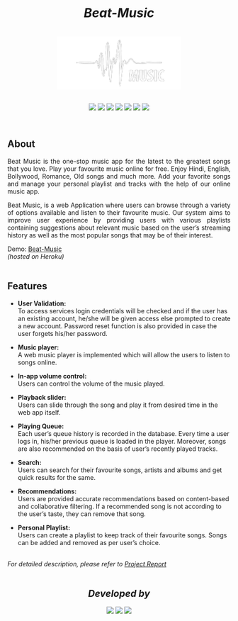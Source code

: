 <h1 align="center"><i>Beat-Music</i></h1><br/>

<div align="center">
<img align="center" src="static\images\Logo.png" height="120px"><br/><br/>

[![](https://img.shields.io/static/v1?label=&message=Python&color=grey&style=for-the-badge&logo=python)](https://www.python.org)
[![](https://img.shields.io/static/v1?label=&message=HTML&color=grey&style=for-the-badge&logo=HTML5)](https://html.com/)
[![](https://img.shields.io/static/v1?label=&message=CSS&color=grey&style=for-the-badge&logo=CSS3)](https://developer.mozilla.org/en-US/docs/Web/CSS)
[![](https://img.shields.io/static/v1?label=&message=JavaScript&color=grey&style=for-the-badge&logo=JavaScript)](https://www.javascript.com/)
[![](https://img.shields.io/static/v1?label=&message=Bootstrap&color=grey&style=for-the-badge&logo=Bootstrap)](https://www.javascript.com/)
[![](https://img.shields.io/static/v1?label=&message=Flask&color=grey&style=for-the-badge&logo=flask)](https://www.python.org)
[![](https://img.shields.io/static/v1?label=&message=Firebase&color=grey&style=for-the-badge&logo=Firebase)](https://www.javascript.com/)
</div><br/>



## About

<p align="justify">Beat Music is the one-stop music app for the latest to the greatest songs that you love. Play your favourite music online for free. Enjoy Hindi, English, Bollywood, Romance, Old songs and much more. Add your favorite songs and manage your personal playlist and tracks with the help of our online music app.</p>

<p align="justify">Beat Music, is a web Application where users can browse through a variety of options available and listen to their favourite music. Our system aims to improve user experience by providing users with various playlists containing suggestions about relevant music based on the user’s streaming history as well as the most popular songs that may be of their interest.</p>

Demo: [Beat-Music](http://beat-muzic.herokuapp.com/)<br/>
*(hosted on Heroku)* <br/><br/>



## Features
* **User Validation:** <br/>
To access services login credentials will be checked and if the user has an existing account, he/she will be given access else prompted to create a new account. Password reset function is also provided in case the user forgets his/her password.

* **Music player:** <br/>
A web music player is implemented which will allow the users to listen to songs online.

* **In-app volume control:** <br/>
Users can control the volume of the music played.

* **Playback slider:** <br/>
Users can slide through the song and play it from desired time in the web app itself.

* **Playing Queue:** <br/>
Each user’s queue history is recorded in the database. Every time a user logs in, his/her previous queue is loaded in the player. Moreover, songs are also recommended on the basis of user’s recently played tracks.

* **Search:** <br/>
Users can search for their favourite songs, artists and albums and get quick results for the same.

* **Recommendations:** <br/>
Users are provided accurate recommendations based on content-based and collaborative filtering. If a recommended song is not according to the user’s taste, they can remove that song.

* **Personal Playlist:** <br/>
Users can create a playlist to keep track of their favourite songs. Songs can be added and removed as per user’s choice.<br/><br/>

*For detailed description, please refer to [Project Report](https://drive.google.com/file/d/1BOljQH3an-HAHsVy-KAy33sVT_65mND_/view?usp=sharing)*<br/><br/>



<div align="center">
<h2 align="center"><i>Developed by</i></h2>

[![](https://img.shields.io/badge/LinkedIn-Ansh_Dagha-blue?style=for-the-badge&logo=linkedin)](https://www.linkedin.com/in/ansh-dagha/) 
[![](https://img.shields.io/badge/LinkedIn-Gayatri_Patil-blue?style=for-the-badge&logo=linkedin)](https://in.linkedin.com/in/gayatri-patil-48316b203) 
[![](https://img.shields.io/badge/LinkedIn-Mihir_Hundiwala-blue?style=for-the-badge&logo=linkedin)](https://www.linkedin.com/in/mihir-hundiwala/) 

</div>
